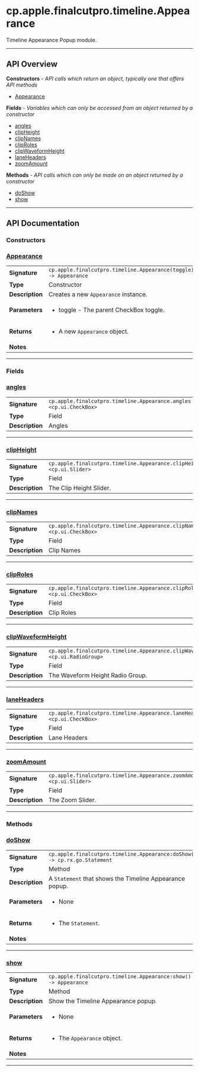 # cp.apple.finalcutpro.timeline.Appearance

Timeline Appearance Popup module.

---

## API Overview
**Constructors** - _API calls which return an object, typically one that offers API methods_
 * [Appearance](#appearance)

**Fields** - _Variables which can only be accessed from an object returned by a constructor_
 * [angles](#angles)
 * [clipHeight](#clipheight)
 * [clipNames](#clipnames)
 * [clipRoles](#cliproles)
 * [clipWaveformHeight](#clipwaveformheight)
 * [laneHeaders](#laneheaders)
 * [zoomAmount](#zoomamount)

**Methods** - _API calls which can only be made on an object returned by a constructor_
 * [doShow](#doshow)
 * [show](#show)


---

## API Documentation

### Constructors


### [Appearance](#appearance)

|                                             |                                                                                     |
| --------------------------------------------|-------------------------------------------------------------------------------------|
| **Signature**                               | `cp.apple.finalcutpro.timeline.Appearance(toggle) -> Appearance`                                                                    |
| **Type**                                    | Constructor                                                                     |
| **Description**                             | Creates a new `Appearance` instance.                                                                     |
| **Parameters**                              | <ul><li>toggle - The parent CheckBox toggle.</li></ul> |
| **Returns**                                 | <ul><li>A new `Appearance` object.</li></ul>          |
| **Notes**                                   | <ul></ul>                |

---
### Fields


### [angles](#angles)

|                                             |                                                                                     |
| --------------------------------------------|-------------------------------------------------------------------------------------|
| **Signature**                               | `cp.apple.finalcutpro.timeline.Appearance.angles <cp.ui.CheckBox>`                                                                    |
| **Type**                                    | Field                                                                     |
| **Description**                             | Angles                                                                     |

---

### [clipHeight](#clipheight)

|                                             |                                                                                     |
| --------------------------------------------|-------------------------------------------------------------------------------------|
| **Signature**                               | `cp.apple.finalcutpro.timeline.Appearance.clipHeight <cp.ui.Slider>`                                                                    |
| **Type**                                    | Field                                                                     |
| **Description**                             | The Clip Height Slider.                                                                     |

---

### [clipNames](#clipnames)

|                                             |                                                                                     |
| --------------------------------------------|-------------------------------------------------------------------------------------|
| **Signature**                               | `cp.apple.finalcutpro.timeline.Appearance.clipNames <cp.ui.CheckBox>`                                                                    |
| **Type**                                    | Field                                                                     |
| **Description**                             | Clip Names                                                                     |

---

### [clipRoles](#cliproles)

|                                             |                                                                                     |
| --------------------------------------------|-------------------------------------------------------------------------------------|
| **Signature**                               | `cp.apple.finalcutpro.timeline.Appearance.clipRoles <cp.ui.CheckBox>`                                                                    |
| **Type**                                    | Field                                                                     |
| **Description**                             | Clip Roles                                                                     |

---

### [clipWaveformHeight](#clipwaveformheight)

|                                             |                                                                                     |
| --------------------------------------------|-------------------------------------------------------------------------------------|
| **Signature**                               | `cp.apple.finalcutpro.timeline.Appearance.clipWaveformHeight <cp.ui.RadioGroup>`                                                                    |
| **Type**                                    | Field                                                                     |
| **Description**                             | The Waveform Height Radio Group.                                                                     |

---

### [laneHeaders](#laneheaders)

|                                             |                                                                                     |
| --------------------------------------------|-------------------------------------------------------------------------------------|
| **Signature**                               | `cp.apple.finalcutpro.timeline.Appearance.laneHeaders <cp.ui.CheckBox>`                                                                    |
| **Type**                                    | Field                                                                     |
| **Description**                             | Lane Headers                                                                     |

---

### [zoomAmount](#zoomamount)

|                                             |                                                                                     |
| --------------------------------------------|-------------------------------------------------------------------------------------|
| **Signature**                               | `cp.apple.finalcutpro.timeline.Appearance.zoomAmount <cp.ui.Slider>`                                                                    |
| **Type**                                    | Field                                                                     |
| **Description**                             | The Zoom Slider.                                                                     |

---
### Methods


### [doShow](#doshow)

|                                             |                                                                                     |
| --------------------------------------------|-------------------------------------------------------------------------------------|
| **Signature**                               | `cp.apple.finalcutpro.timeline.Appearance:doShow() -> cp.rx.go.Statement`                                                                    |
| **Type**                                    | Method                                                                     |
| **Description**                             | A `Statement` that shows the Timeline Appearance popup.                                                                     |
| **Parameters**                              | <ul><li>None</li></ul> |
| **Returns**                                 | <ul><li>The `Statement`.</li></ul>          |
| **Notes**                                   | <ul></ul>                |

---

### [show](#show)

|                                             |                                                                                     |
| --------------------------------------------|-------------------------------------------------------------------------------------|
| **Signature**                               | `cp.apple.finalcutpro.timeline.Appearance:show() -> Appearance`                                                                    |
| **Type**                                    | Method                                                                     |
| **Description**                             | Show the Timeline Appearance popup.                                                                     |
| **Parameters**                              | <ul><li>None</li></ul> |
| **Returns**                                 | <ul><li>The `Appearance` object.</li></ul>          |
| **Notes**                                   | <ul></ul>                |

---
